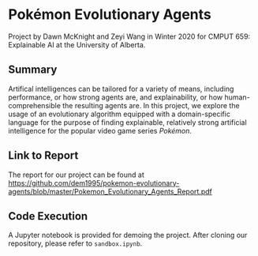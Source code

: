 # Pokémon Evolutionary Agents
Project by Dawn McKnight and Zeyi Wang in Winter 2020 for CMPUT 659: Explainable AI at the University of Alberta.
## Summary
Artifical intelligences can be tailored for a variety of means, including performance, or how strong agents are, and explainability, or how human-comprehensible the resulting agents are. In this project, we explore the usage of an evolutionary algorithm equipped with a domain-specific language for the purpose of finding explainable, relatively strong artificial intelligence for the popular video game series <em>Pokémon</em>.
## Link to Report
The report for our project can be found at https://github.com/dem1995/pokemon-evolutionary-agents/blob/master/Pokemon_Evolutionary_Agents_Report.pdf
## Code Execution
A Jupyter notebook is provided for demoing the project. After cloning our repository, please refer to `sandbox.ipynb`.
